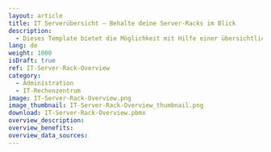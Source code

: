 ```yaml
---
layout: article
title: IT Serverübersicht – Behalte deine Server-Racks im Blick
description: 
  - Dieses Template bietet die Möglichkeit mit Hilfe einer übersichtlichen Darstellung aller Serverschränke deinen Serverraum im Blick zu behalten. Dies steigert die Verfügbarkeit, denn man kann früher reagieren wenn ein Problem besteht. Eine einfache Überwachung aller genutzten Server. Sensoren können die Temperatur anzeigen, es wäre auch möglich ein Alarmsystem zu integrieren und so noch mehr Schutz zu bieten. Mit diesem Monitoring-Tool wird die Serverauslastung in Echtzeit dargestellt.
lang: de
weight: 1000
isDraft: true
ref: IT-Server-Rack-Overview
category:
  - Administration
  - IT-Rechenzentrum
image: IT-Server-Rack-Overview.png
image_thumbnail: IT-Server-Rack-Overview_thumbnail.png
download: IT-Server-Rack-Overview.pbmx
overview_description:
overview_benefits:
overview_data_sources:
---
```

